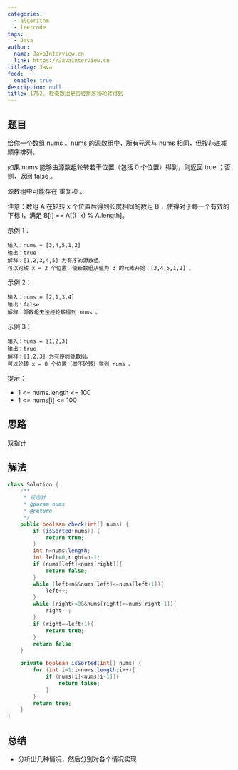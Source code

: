 ```yaml
---
categories: 
  - algorithm
  - leetcode
tags: 
  - Java
author: 
  name: JavaInterview.cn
  link: https://JavaInterview.cn
titleTag: Java
feed: 
  enable: true
description: null
title: 1752. 检查数组是否经排序和轮转得到
---
```


## 题目
给你一个数组 nums 。nums 的源数组中，所有元素与 nums 相同，但按非递减顺序排列。

如果 nums 能够由源数组轮转若干位置（包括 0 个位置）得到，则返回 true ；否则，返回 false 。

源数组中可能存在 重复项 。

注意：数组 A 在轮转 x 个位置后得到长度相同的数组 B ，使得对于每一个有效的下标 i，满足 B[i] == A[(i+x) % A.length]。



示例 1：

    输入：nums = [3,4,5,1,2]
    输出：true
    解释：[1,2,3,4,5] 为有序的源数组。
    可以轮转 x = 2 个位置，使新数组从值为 3 的元素开始：[3,4,5,1,2] 。
示例 2：

    输入：nums = [2,1,3,4]
    输出：false
    解释：源数组无法经轮转得到 nums 。
示例 3：

    输入：nums = [1,2,3]
    输出：true
    解释：[1,2,3] 为有序的源数组。
    可以轮转 x = 0 个位置（即不轮转）得到 nums 。


提示：

* 1 <= nums.length <= 100
* 1 <= nums[i] <= 100




## 思路
双指针

## 解法
```java
class Solution {
    /**
     * 双指针
     * @param nums
     * @return
     */
    public boolean check(int[] nums) {
        if (isSorted(nums)) {
            return true;
        }
        int n=nums.length;
        int left=0,right=n-1;
        if (nums[left]<nums[right]){
            return false;
        }
        while (left<n&&nums[left]<=nums[left+1]){
            left++;
        }
        while (right>=0&&nums[right]>=nums[right-1]){
            right--;
        }
        if (right==left+1){
            return true;
        }
        return false;
    }

    private boolean isSorted(int[] nums) {
        for (int i=1;i<nums.length;i++){
            if (nums[i]<nums[i-1]){
                return false;
            }
        }
        return true;
    }
}

```

## 总结

- 分析出几种情况，然后分别对各个情况实现 
